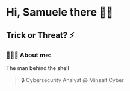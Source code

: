 # Hi, Samuele there 👋🏻
## Trick or Threat? ⚡️
### 👨🏻‍💻 About me:
The man behind the shell
> 🔒 Cybersecurity Analyst @ Minsait Cyber 
 


 



